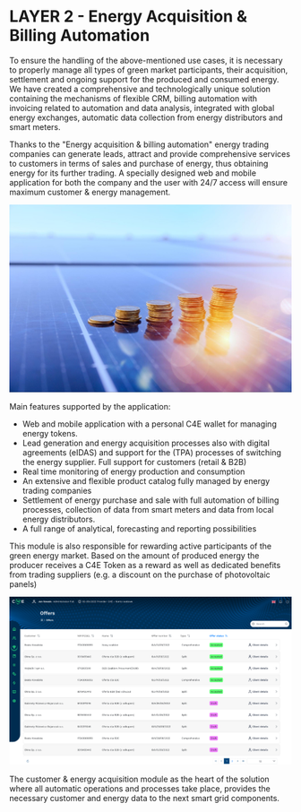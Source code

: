<!--
  order: 4
-->
# LAYER 2 - Energy Acquisition & Billing Automation


To ensure the handling of the above-mentioned use cases, it is necessary to properly manage all types of green market participants, their acquisition, settlement and ongoing support for the produced and consumed energy. We have created a comprehensive and technologically unique solution containing the mechanisms of flexible CRM, billing automation with invoicing related to automation and data analysis, integrated with global energy exchanges, automatic data collection from energy distributors and smart meters.

Thanks to the "Energy acquisition & billing automation" energy trading companies can generate leads, attract and provide comprehensive services to customers in terms of sales and purchase of energy, thus obtaining energy for its further trading. A specially designed web and mobile application for both the company and the user with 24/7 access will ensure maximum customer & energy management.


![alt_text](./images/billing1.jpg "image_tooltip")


Main features supported by the application:



* Web and mobile application with a personal C4E wallet for managing energy tokens.
* Lead generation and energy acquisition processes also with digital agreements (eIDAS) and support for the (TPA) processes of switching the energy supplier. Full support for customers (retail & B2B)
* Real time monitoring of energy production and consumption
* An extensive and flexible product catalog fully managed by energy trading companies
* Settlement of energy purchase and sale with full automation of billing processes, collection of data from smart meters and data from local energy distributors.
* A full range of analytical, forecasting and reporting possibilities

This module is also responsible for rewarding active participants of the green energy market. Based on the amount of produced energy the producer receives a C4E Token as a reward as well as dedicated benefits from trading suppliers (e.g. a discount on the purchase of photovoltaic panels)

![alt_text](./images/billing2.png "image_tooltip")


The customer & energy acquisition module as the heart of the solution where all automatic operations and processes take place, provides the necessary customer and energy data to the next smart grid components.
